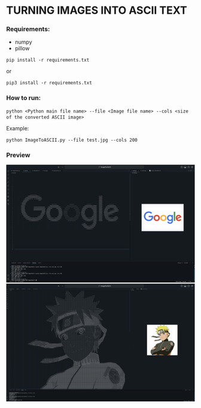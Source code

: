 # TURNING IMAGES INTO ASCII TEXT
### Requirements:
- numpy
- pillow
```
pip install -r requirements.txt
```
or
```
pip3 install -r requirements.txt
```
### How to run:
```
python <Python main file name> --file <Image file name> --cols <size of the converted ASCII image>
```
Example:
```
python ImageToASCII.py --file test.jpg --cols 200
```
### Preview
<img src="https://github.com/Qyt0109/ImageToASCII/blob/main/Images/0.png"></img>
<img src="https://github.com/Qyt0109/ImageToASCII/blob/main/Images/1.png"></img>
